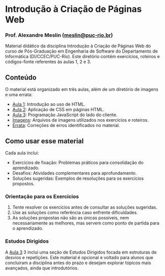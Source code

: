 # Introdução à Criação de Páginas Web
### Prof. Alexandre Meslin (meslin@puc-rio.br)

Material didático da disciplina Introdução à Criação de Páginas Web do curso de Pós-Graduação em Engenharia de Software do Departamento de Informática (DI/CCEC/PUC-Rio). Este diretório contém exercícios, roteiros e códigos-fonte referentes às aulas 1, 2 e 3.

## Conteúdo

O material está organizado em três aulas, além de um diretório de imagens e uma errata:

* [Aula 1](./aula-1): Introdução ao uso de HTML.
* [Aula 2](./aula-2): Aplicação de CSS em páginas HTML.
* [Aula 3](./aula-3): Programação JavaScript do lado do cliente.
* [Imagens](./imagens): Arquivos de imagens utilizados nos exercícios e roteiros.
* [Errata](./Errata): Correções de erros identificados no material.


## Como usar esse material

Cada aula inclui:
- Exercícios de fixação: Problemas práticos para consolidação do aprendizado.
- Desafios: Atividades complementares para aprofundamento.
- Soluções sugeridas: Exemplos de resoluções para os exercícios propostos.

### Orientação para os Exercícios

1. Tente resolver os exercícios antes de consultar as soluções sugeridas.
1. Use as soluções como referência caso enfrente dificuldades.
1. As soluções propostas não são as únicas possíveis, nem necessariamente as melhores, mas servem como ponto de partida para o aprendizado.

### Estudos Dirigidos

A [Aula 3](./aula-3) 3 inclui uma seção de Estudos Dirigidos focada em estruturas de desvios e repetições.
Este material é opcional e voltado para alunos que concluíram a disciplina antes do prazo e desejam explorar tópicos mais avançados, ainda que introdutórios.
